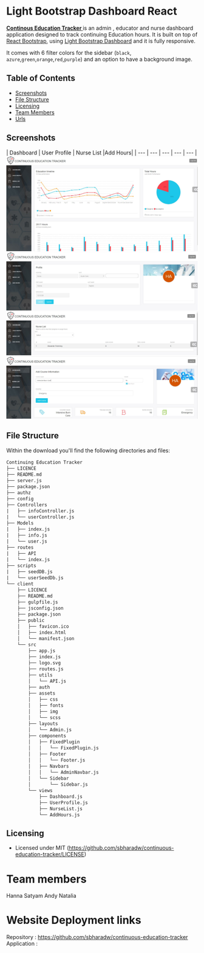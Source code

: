 # Light Bootstrap Dashboard React

**[Continous Education Tracker ](https://github.com/sbharadw/continuous-education-tracker)** is an admin , educator and nurse dashboard application designed to track continuing Education hours. It is built on top of [React Bootstrap](https://5c507d49471426000887a6a7--react-bootstrap.netlify.com/), using [Light Bootstrap Dashboard](https://www.creative-tim.com/product/light-bootstrap?ref=lbdr-readme) and it is fully responsive.

It comes with 6 filter colors for the sidebar (`black`, `azure`,`green`,`orange`,`red`,`purple`) and an option to have a background image.

## Table of Contents

* [Screenshots](#Screenshots)
* [File Structure](#file-structure)
* [Licensing](#licensing)
* [Team Members](#teammembers)
* [Urls](#urls)


## Screenshots

| Dashboard | User Profile | Nurse List |Add Hours|
| --- | --- | --- | --- | --- |
![Dashboard](./client/src/assets/img/screenshots/Dashboard.JPG)
![User Profile](./client/src/assets/img/screenshots/UserProfile2.jpg)
![Nurse List](./client/src/assets/img/screenshots/NurseList.JPG)
![Add Hours](./client/src/assets/img/screenshots/AddHours.JPG)

## File Structure

Within the download you'll find the following directories and files:

```
Continuing Education Tracker
├── LICENCE
├── README.md
├── server.js
├── package.json
├── authz
├── config
├── Controllers
|   ├── infoController.js
|   └── userController.js
├── Models
|   ├── index.js
|   ├── info.js
|   └── user.js
├── routes
|   ├── API
|   └── index.js
├── scripts
|   ├── seedDB.js
|   └── userSeedDb.js
└── client 
    ├── LICENCE
    ├── README.md
    ├── gulpfile.js
    ├── jsconfig.json
    ├── package.json
    ├── public
    │   ├── favicon.ico
    │   ├── index.html
    │   └── manifest.json
    └── src
        ├── app.js
        ├── index.js
        ├── logo.svg
        ├── routes.js
        ├── utils
        │   └── API.js
        ├── auth
        ├── assets
        │   ├── css
        │   ├── fonts
        │   ├── img
        │   └── scss
        ├── layouts
        │   └── Admin.js
        ├── components
        │   ├── FixedPlugin
        │   │   └── FixedPlugin.js
        │   ├── Footer
        │   │   └── Footer.js
        │   ├── Navbars
        │   │   └── AdminNavbar.js
        │   └── Sidebar
        │       └── Sidebar.js
        └── views
            ├── Dashboard.js
            ├── UserProfile.js
            ├── NurseList.js
            └── AddHours.js
```

## Licensing

- Licensed under MIT (https://github.com/sbharadw/continuous-education-tracker/LICENSE)

# Team members
Hanna Satyam Andy Natalia


# Website Deployment links
Repository : https://github.com/sbharadw/continuous-education-tracker
Application : 
